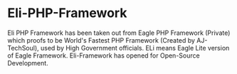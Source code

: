 # Eli-PHP-Framework
Eli PHP Framework has been taken out from Eagle PHP Framework (Private) which proofs to be World's Fastest PHP Framework (Created by AJ-TechSoul), used by High Government officials. ELi means Eagle Lite version of Eagle Framework. Eli-Framework has opened for Open-Source Development.
